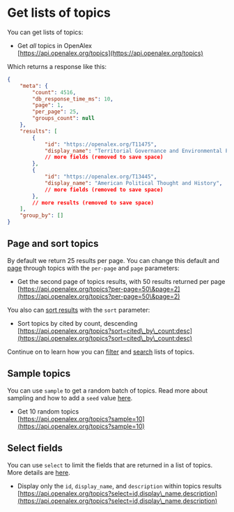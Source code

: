 # Get lists of topics

You can get lists of topics:

* Get _all_ topics in OpenAlex\
  [https://api.openalex.org/topics](https://api.openalex.org/topics)

Which returns a response like this:

```json
{
    "meta": {
        "count": 4516,
        "db_response_time_ms": 10,
        "page": 1,
        "per_page": 25,
        "groups_count": null
    },
    "results": [
        {
            "id": "https://openalex.org/T11475",
            "display_name": "Territorial Governance and Environmental Participation",
            // more fields (removed to save space)
        },
        {
            "id": "https://openalex.org/T13445",
            "display_name": "American Political Thought and History",
            // more fields (removed to save space)
        },
        // more results (removed to save space)
    ],
    "group_by": []
}
```

## Page and sort topics

By default we return 25 results per page. You can change this default and [page](../../how-to-use-the-api/get-lists-of-entities/paging.md) through topics with the `per-page` and `page` parameters:

* Get the second page of topics results, with 50 results returned per page\
  [https://api.openalex.org/topics?per-page=50\&page=2](https://api.openalex.org/topics?per-page=50\&page=2)

You also can [sort results](../../how-to-use-the-api/get-lists-of-entities/sort-entity-lists.md) with the `sort` parameter:

* Sort topics by cited by count, descending\
  [https://api.openalex.org/topics?sort=cited\_by\_count:desc](https://api.openalex.org/topics?sort=cited\_by\_count:desc)

Continue on to learn how you can [filter](../topics/filter-topics.md) and [search](../topics/search-topics.md) lists of topics.

## Sample topics

You can use `sample` to get a random batch of topics. Read more about sampling and how to add a `seed` value [here](../../how-to-use-the-api/get-lists-of-entities/sample-entity-lists.md).

* Get 10 random topics\
  [https://api.openalex.org/topics?sample=10](https://api.openalex.org/topics?sample=10)

## Select fields

You can use `select` to limit the fields that are returned in a list of topics. More details are [here](../../how-to-use-the-api/get-lists-of-entities/select-fields.md).

* Display only the `id`, `display_name`, and `description` within topics results\
  [https://api.openalex.org/topics?select=id,display\_name,description](https://api.openalex.org/topics?select=id,display\_name,description)

